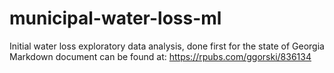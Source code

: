 # municipal-water-loss-ml
Initial water loss exploratory data analysis, done first for the state of Georgia
Markdown document can be found at: https://rpubs.com/ggorski/836134
